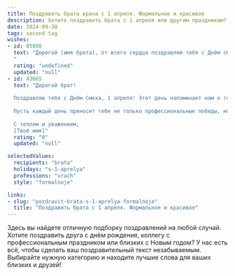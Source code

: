 ```yaml
---
title: Поздравить брата врача с 1 апреля. Формальное и красивое
description: Хотите поздравить брата с 1 апреля или другим праздником? Наш ИИ создаст незабываемое поздравление, а вы обязательно выделитесь среди других.  
date: 2024-09-30
tags: second tag
wishes:
- id: 85886
  text: "Дорогой (имя брата), от всего сердца поздравляю тебя с Днём смеха! Желаю тебе в этот день, и во все остальные дни года, сохранять невероятную выдержку и профессионализм, присущие истинному врачу. Пусть твоя работа приносит тебе удовлетворение и благодарность пациентов, а  чувство юмора помогает преодолевать любые трудности. Счастья, здоровья и успехов в твоей важной и благородной профессии!
  "
  rating: "undefined"
  updated: "null"
- id: 43665
  text: "Дорогой брат!
  
  Поздравляю тебя с Днём Смеха, 1 апреля! Этот день напоминает нам о том, как важно сохранять лёгкость и радость в нашей жизни. В твоём благородном деле врачевания ты ежедневно придаёшь надежду и уверенность своим пациентам, и нам всем стоит поучиться у тебя этой искренней заботе о людях.
  
  Пусть каждый день приносит тебе не только профессиональные победы, но и яркие мгновения счастья. Желаю здоровья, удачи и новых успехов в твоей непростой, но такой важной работе. Пусть улыбки и радость окружают тебя каждый час, а жизнь дарит только приятные сюрпризы.
  
  С теплом и уважением,
  [Твоё имя]"
  rating: "0"
  updated: "null"

selectedValues:
  recipients: "brata"
  holidays: "s-1-aprelya"
  professions: "vrach"
  style: "formalnoje"

links:
- slug: "pozdravit-brata-s-1-aprelya-formalnoje"
  title: "Поздравить брата с 1 апреля. Формальное и красивое"
---
```


Здесь вы найдете отличную подборку поздравлений на любой случай. 
Хотите поздравить друга с днём рождения, коллегу с профессиональным праздником или близких с Новым годом? У нас есть всё, чтобы сделать ваш поздравительный текст незабываемым. Выбирайте нужную категорию и находите лучшие слова для ваших близких и друзей!
